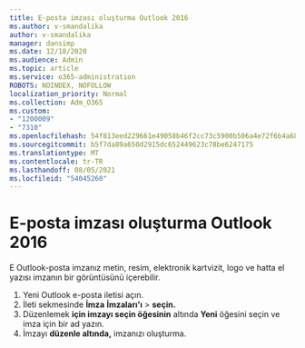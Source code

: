 ```yaml
---
title: E-posta imzası oluşturma Outlook 2016
ms.author: v-smandalika
author: v-smandalika
manager: dansimp
ms.date: 12/18/2020
ms.audience: Admin
ms.topic: article
ms.service: o365-administration
ROBOTS: NOINDEX, NOFOLLOW
localization_priority: Normal
ms.collection: Adm_O365
ms.custom:
- "1200009"
- "7310"
ms.openlocfilehash: 54f813eed229661e49058b46f2cc73c5900b506a4e72f6b4a6818603f18dbd29
ms.sourcegitcommit: b5f7da89a650d2915dc652449623c78be6247175
ms.translationtype: MT
ms.contentlocale: tr-TR
ms.lasthandoff: 08/05/2021
ms.locfileid: "54045260"
---
```

# <a name="create-an-email-signature-in-outlook-2016"></a>E-posta imzası oluşturma Outlook 2016

E Outlook-posta imzanız metin, resim, elektronik kartvizit, logo ve hatta el yazısı imzanın bir görüntüsünü içerebilir.

1. Yeni Outlook e-posta iletisi açın.
2. İleti sekmesinde **İmza** **İmzaları'ı**  >  **seçin.**
3. Düzenlemek **için imzayı seçin öğesinin** altında **Yeni** öğesini seçin ve imza için bir ad yazın.
4. İmzayı **düzenle altında,** imzanızı oluşturma.
